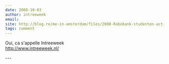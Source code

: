 ```yaml
---
date: 2008-10-03
author: intreeweek
email: 
site: http://blog.re/me-in-amsterdam/files/2008-Rabobank-studenten-actiepakket.html
tags: comment
---
```


<p>
Oui, ca s'appelle Intreeweek<br/>
<a href="http://www.intreeweek.nl/">http://www.intreeweek.nl/</a>
</p>
---